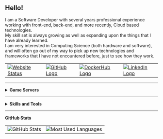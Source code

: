 <!DOCTYPE html>
<html lang="en">
    <head>
        <!-- <title>Renegade-Master's GitHub</title> -->
        <meta charset="UTF-8" content="text/markdown, text/html, text/javascript, text/markdown">
        <!-- <script type="text/javascript" src="src/js/such_a_shame_there_is_no.js"></script> -->
        <link rel="stylesheet" type="text/css" href="src/css/style.css">
        <!-- <style>
            table {
                text-align: center;
                border-style: none;
            }
            .badge {
                width: 100px;
                height: 20px;
            }
        </style> -->
    </head>
    <body>
        <h2>Hello!</h2>
        <p>
            I am a Software Developer with several years professional experience working with front-end, back-end, and more recently, Cloud based technologies.<br>
            My skill set is always growing as well as expanding upon the things that I have already learned.<br>
            I am very interested in Computing Science (both hardware and software), and will often go out of my way to pick up new technologies and frameworks that I have not encountered before, just to see how they work.
        </p>
        <table>
            <tr>
                <td><a href="https://renegade-master.github.io/"><img class="badge" src="https://img.shields.io/website?down_color=red&down_message=down&style=for-the-badge&up_color=green&up_message=up&url=https%3A%2F%2Frenegade-master.github.io%2F" alt="Website Status"></a></td>
                <td><a href="https://github.com/Renegade-Master/"><img class="badge" src="https://img.shields.io/badge/-Github-1a1d22?style=flat&logo=Github&logoColor=white" alt="GitHub Logo"></a></td>
                <td><a href="https://hub.docker.com/u/renegademaster/"><img class="badge" src="https://img.shields.io/badge/-DockerHub-2496ed?style=flat&logo=Docker&logoColor=white" alt="DockerHub Logo"></a></td>
                <td><a href="https://www.linkedin.com/in/ciaran-bent/"><img class="badge" src="https://img.shields.io/badge/-LinkedIn-0178b1?style=flat&logo=LinkedIn&logoColor=white" alt="LinkedIn Logo"></a></td>
            </tr>
        </table>
        <hr>
        <div>
            <details>
                <summary>
                    <b>Game Servers</b>
                </summary>
                <h5>Docker-based Game Servers:</h5>
                <table>
                    <tr>
                        <td>
                            <a href="https://github.com/Renegade-Master/steamcmd-dedicated-server-template"><img class="badge" src="https://github-readme-stats.vercel.app/api/pin/?username=Renegade-Master&repo=steamcmd-dedicated-server-template&theme=ayu-mirage" alt="SteamCMD Template"></a>
                        </td>
                        <td>
                            <a href="https://github.com/Renegade-Master/steamcmd-minimal"><img class="badge" src="https://github-readme-stats.vercel.app/api/pin/?username=Renegade-Master&repo=steamcmd-minimal&theme=ayu-mirage" alt="SteamCMD Minimal"></a>
                        </td>
                    </tr>
                    <tr>
                        <td>
                            <a href="https://github.com/Renegade-Master/zomboid-dedicated-server"><img class="badge" src="https://github-readme-stats.vercel.app/api/pin/?username=Renegade-Master&repo=zomboid-dedicated-server&theme=ayu-mirage" alt="SteamCMD Template"></a>
                        </td>
                        <td>
                            <a href="https://github.com/Renegade-Master/satisfactory-dedicated-server"><img class="badge" src="https://github-readme-stats.vercel.app/api/pin/?username=Renegade-Master&repo=satisfactory-dedicated-server&theme=ayu-mirage" alt="SteamCMD Minimal"></a>
                        </td>
                    </tr>
                    <tr>
                        <td>
                            <a href="https://github.com/Renegade-Master/7_days_to_die-dedicated-server"><img class="badge" src="https://github-readme-stats.vercel.app/api/pin/?username=Renegade-Master&repo=7_days_to_die-dedicated-server&theme=ayu-mirage" alt="SteamCMD Template"></a>
                        </td>
                        <td>
                            <a href="https://github.com/Renegade-Master/ark-se-dedicated-server"><img class="badge" src="https://github-readme-stats.vercel.app/api/pin/?username=Renegade-Master&repo=ark-se-dedicated-server&theme=ayu-mirage" alt="SteamCMD Minimal"></a>
                        </td>
                    </tr>
                </table>
            </details>
        </div>
        <hr>
        <div>
            <details>
                <summary>
                    <b>Skills and Tools</b>
                </summary>
                <h5>Operating Systems:</h5>
                <table>
                    <tr>
                        <td><img class="badge" src="https://img.shields.io/badge/-Android-1e2229?style=plastic&logo=Android" alt="Android Logo"></td>
                        <td><img class="badge" src="https://img.shields.io/badge/-Mac_OS-1e2229?style=plastic&logo=Apple" alt="Apple Logo"></td>
                        <td><img class="badge" src="https://img.shields.io/badge/-Unix-1e2229?style=plastic&logo=Linux" alt="Linux Logo"></td>
                        <td><img class="badge" src="https://img.shields.io/badge/-Windows-1e2229?style=plastic&logo=Windows" alt="Windows Logo"></td>
                    </tr>
                </table>
                <br>
                <h5>Programming Languages and Frameworks:</h5>
                <table>
                    <tr>
                        <td><b>Proficient</b></td>
                        <td><img class="badge" src="https://img.shields.io/badge/-C++-1f2430?style=plastic&logo=CPlusPlus" alt="C++ Logo"></td>
                        <td><img class="badge" src="https://img.shields.io/badge/-C-1f2430?style=plastic&logo=C" alt="C Logo"></td>
                        <td><img class="badge" src="https://img.shields.io/badge/-CSharp-1f2430?style=plastic&logo=C-Sharp" alt="C# Logo"></td>
                        <td><img class="badge" src="https://img.shields.io/badge/-Docker-1f2430?style=plastic&logo=Docker" alt="Docker Logo"></td>
                        <td><img class="badge" src="https://img.shields.io/badge/-Git-1f2430?style=plastic&logo=Git" alt="Git Logo"></td>
                        <td><img class="badge" src="https://img.shields.io/badge/-Java-1f2430?style=plastic&logo=Java" alt="Java Logo"></td>
                        <td><img class="badge" src="https://img.shields.io/badge/-Kotlin-1f2430?style=plastic&logo=Kotlin" alt="Kotlin Logo"></td>
                        <td><img class="badge" src="https://img.shields.io/badge/-Python-1f2430?style=plastic&logo=Python" alt="Python Logo"></td>
                    </tr>
                    <tr>
                        <td><b>Familiar</b></td>
                        <td><img class="badge" src="https://img.shields.io/badge/-AWS-1f2430?style=plastic&logo=amazon-aws" alt="Amazon AWS Logo"></td>
                        <td><img class="badge" src="https://img.shields.io/badge/-CSS_3-1f2430?style=plastic&logo=CSS3" alt="CSS3 Logo"></td>
                        <td><img class="badge" src="https://img.shields.io/badge/-Go-1f2430?style=plastic&logo=Go" alt="Go Logo"></td>
                        <td><img class="badge" src="https://img.shields.io/badge/-Helm-1f2430?style=plastic&logo=kubernetes" alt="Helm Logo"></td>
                        <td><img class="badge" src="https://img.shields.io/badge/-HTML_5-1f2430?style=plastic&logo=HTML5" alt="HTML5 Logo"></td>
                        <td><img class="badge" src="https://img.shields.io/badge/-Kubernetes-1f2430?style=plastic&logo=kubernetes" alt="Kubernetes Logo"></td>
                        <td><img class="badge" src="https://img.shields.io/badge/-SFML-1f2430?style=plastic&logo=SFML" alt="SFML Logo"><a href="https://www.sfml-dev.org/"></a></td>
                        <td></td>
                    </tr>
                    <tr>
                        <td><b>Worked With</b></td>
                        <td><img class="badge" src="https://img.shields.io/badge/-JavaScript-1f2430?style=plastic&logo=JavaScript" alt="JavaScript Logo"></td>
                        <td><img class="badge" src="https://img.shields.io/badge/-Motorola_68K-1f2430?style=plastic&logo=" alt="M68K Logo"></td>
                        <td><img class="badge" src="https://img.shields.io/badge/-React-1f2430?style=plastic&logo=React" alt="React Logo"></td>
                        <td><img class="badge" src="https://img.shields.io/badge/-SASS-1f2430?style=plastic&logo=SASS" alt="SASS Logo"></td>
                        <td><img class="badge" src="https://img.shields.io/badge/-TypeScript-1f2430?style=plastic&logo=TypeScript" alt="TypeScript Logo"></td>
                        <td></td>
                        <td></td>
                        <td></td>
                    </tr>
                </table>
            </details>
        </div>
        <hr>
        <div>
            <b>GitHub Stats</b>
            <table>
                <tr>
                    <td>
                        <img src="https://github-readme-stats.vercel.app/api?username=Renegade-Master&show_icons=true&include_all_commits=true&hide_border=true&theme=ayu-mirage" alt="GitHub Stats">
                    </td>
                    <td>
                        <img src="https://github-readme-stats.vercel.app/api/top-langs?username=Renegade-Master&layout=compact&hide_border=true&langs_count=8&exclude_repo=GDDXA-CA-Unity-RandomGeneration-HDRP,GDDXA-CA-Unity_Cross_Platform_Game,GDDXA-CA-Modified_Existing_SFML_Game&hide=rich text format,processing&theme=ayu-mirage" alt="Most Used Languages">
                    </td>
                </tr>
            </table>
        </div>
    </body>
</html>
